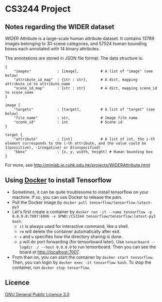 # CS3244 Project

## Notes regarding the WIDER dataset

WIDER Attribute is a large-scale human attribute dataset. It contains 13789 images belonging to 30 scene categories, and 57524 human bounding boxes each annotated with 14 binary attributes.

The annotations are stored in JSON file format. The data structure is:

```
{
	"images"            : [image],          # A list of "image" (see below)
	"attribute_id_map"  : {str : str},      # A dict, mapping attribute_id to attribute_name
	"scene_id_map"		: {str : str}       # A dict, mapping scene_id to scene_name
}

image {
	"targets"           : [target],			# A list of "target" (see below)
	"file_name"         : str,				# Image file name
	"scene_id"          : int				# Scene id
}

target {
	"attribute"         : [int]             # A list of int, the i-th element corresponds to the i-th attribute, and the value could be 1(possitive), -1(negative) or 0(unspecified)
	"bbox"              : [x, y, width, height] # Human bounding box
}
```

For more, see http://mmlab.ie.cuhk.edu.hk/projects/WIDERAttribute.html

## Using [Docker](https://www.docker.com) to install Tensorflow

- Sometimes, it can be quite troublesome to install tensorflow on your machine. If so, you can use Docker to release the pain.
- Pull the Docker image by `docker pull tensorflow/tensorflow:latest-py3`
- Let's first create a container by `docker run -it --name tensorflow -p 0.0.0.0:7007:6006 -v $PWD:/CS3244 tensorflow/tensorflow:latest-py3 bash`.
	- `it` is always used for interactive command, like a shell.
	- `rm` will delete the container automatically after exit.
	- `v` and `w` specifies how the directory sharing is done.
	- `p` will do port forwarding (for tensorboard later). Use `tensorboard --logdir ./ --host 0.0.0.0` to run tensorboard. Then you can see the board at [http://localhost:7007](http://localhost:7007).
- From then on, you can start the container by `docker start tensorflow`. Then, you can login by `docker exec -it tensorflow bash`. To stop the container, run `docker stop tensorflow`.

## Licence

[GNU General Public Licence 3.0](LICENSE)